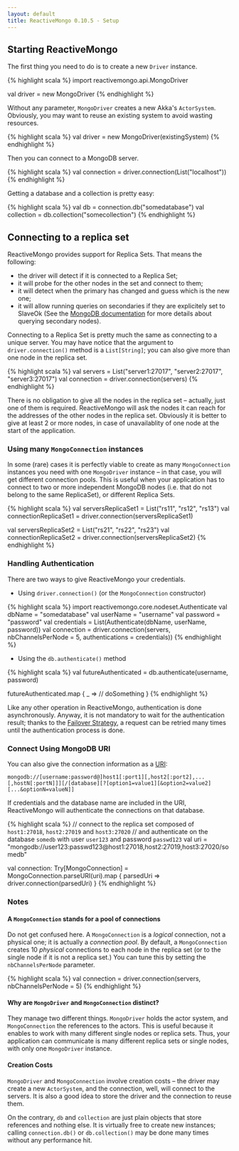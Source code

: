 ```yaml
---
layout: default
title: ReactiveMongo 0.10.5 - Setup
---
```


## Starting ReactiveMongo

The first thing you need to do is to create a new `Driver` instance.

{% highlight scala %}
import reactivemongo.api.MongoDriver

val driver = new MongoDriver
{% endhighlight %}

Without any parameter, `MongoDriver` creates a new Akka's `ActorSystem`. Obviously, you may want to reuse an existing system to avoid wasting resources.

{% highlight scala %}
val driver = new MongoDriver(existingSystem)
{% endhighlight %}

Then you can connect to a MongoDB server.

{% highlight scala %}
val connection = driver.connection(List("localhost"))
{% endhighlight %}

Getting a database and a collection is pretty easy:

{% highlight scala %}
val db = connection.db("somedatabase")
val collection = db.collection("somecollection")
{% endhighlight %}

## Connecting to a replica set

ReactiveMongo provides support for Replica Sets. That means the following:
* the driver will detect if it is connected to a Replica Set;
* it will probe for the other nodes in the set and connect to them;
* it will detect when the primary has changed and guess which is the new one;
* it will allow running queries on secondaries if they are explicitely set to SlaveOk (See the [MongoDB documentation](http://docs.mongodb.org/manual/applications/replication/#replica-set-read-preference) for more details about querying secondary nodes).

Connecting to a Replica Set is pretty much the same as connecting to a unique server. You may have notice that the argument to `driver.connection()` method is a `List[String]`; you can also give more than one node in the replica set.

{% highlight scala %}
val servers = List("server1:27017", "server2:27017", "server3:27017")
val connection = driver.connection(servers)
{% endhighlight %}

There is no obligation to give all the nodes in the replica set – actually, just one of them is required. ReactiveMongo will ask the nodes it can reach for the addresses of the other nodes in the replica set. Obviously it is better to give at least 2 or more nodes, in case of unavailablity of one node at the start of the application.

### Using many `MongoConnection` instances

In some (rare) cases it is perfectly viable to create as many `MongoConnection` instances you need with one `MongoDriver` instance – in that case, you will get different connection pools. This is useful when your application has to connect to two or more independent MongoDB nodes (i.e. that do not belong to the same ReplicaSet), or different Replica Sets.

{% highlight scala %}
val serversReplicaSet1 = List("rs11", "rs12", "rs13")
val connectionReplicaSet1 = driver.connection(serversReplicaSet1)

val serversReplicaSet2 = List("rs21", "rs22", "rs23")
val connectionReplicaSet2 = driver.connection(serversReplicaSet2)
{% endhighlight %}

### Handling Authentication

There are two ways to give ReactiveMongo your credentials.

- Using `driver.connection()` (or the `MongoConnection` constructor)

{% highlight scala %}
import reactivemongo.core.nodeset.Authenticate
val dbName = "somedatabase"
val userName = "username"
val password = "password"
val credentials = List(Authenticate(dbName, userName, password))
val connection = driver.connection(servers, nbChannelsPerNode = 5, authentications = credentials))
{% endhighlight %}

- Using the `db.authenticate()` method

{% highlight scala %}
val futureAuthenticated = db.authenticate(username, password)

futureAuthenticated.map { _ =>
  // doSomething
}
{% endhighlight %}

Like any other operation in ReactiveMongo, authentication is done asynchronously. Anyway, it is not mandatory to wait for the authentication result; thanks to the [Failover Strategy](../advanced-topics/failoverstrategy.html), a request can be retried many times until the authentication process is done.

### Connect Using MongoDB URI

You can also give the connection information as a [URI](http://docs.mongodb.org/manual/reference/connection-string/):

`mongodb://[username:password@]host1[:port1][,host2[:port2],...[,hostN[:portN]]][/[database][?[option1=value1][&option2=value2][...&optionN=valueN]]`

If credentials and the database name are included in the URI, ReactiveMongo will authenticate the connections on that database.

{% highlight scala %}
// connect to the replica set composed of `host1:27018`, `host2:27019` and `host3:27020`
// and authenticate on the database `somedb` with user `user123` and password `passwd123`
val uri = "mongodb://user123:passwd123@host1:27018,host2:27019,host3:27020/somedb"

val connection: Try[MongoConnection] =
  MongoConnection.parseURI(uri).map { parsedUri =>
    driver.connection(parsedUri)
  }
{% endhighlight %}

### Notes

#### A `MongoConnection` stands for a pool of connections

Do not get confused here. A `MongoConnection` is a _logical_ connection, not a physical one; it is actually a _connection pool_. By default, a `MongoConnection` creates 10 _physical_ connections to each node in the replica set (or to the single node if it is not a replica set.) You can tune this by setting the `nbChannelsPerNode` parameter.

{% highlight scala %}
val connection = driver.connection(servers, nbChannelsPerNode = 5)
{% endhighlight %}

#### Why are `MongoDriver` and `MongoConnection` distinct?

They manage two different things. `MongoDriver` holds the actor system, and `MongoConnection` the references to the actors. This is useful because it enables to work with many different single nodes or replica sets. Thus, your application can communicate is many different replica sets or single nodes, with only one `MongoDriver` instance.

#### Creation Costs

`MongoDriver` and `MongoConnection` involve creation costs –  the driver may create a new `ActorSystem`, and the connection, well, will connect to the servers. It is also a good idea to store the driver and the connection to reuse them.

On the contrary, `db` and `collection` are just plain objects that store references and nothing else. It is virtually free to create new instances; calling `connection.db()` or `db.collection()` may be done many times without any performance hit.
